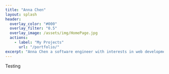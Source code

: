 ```yaml
---
title: "Anna Chen"
layout: splash
header:
  overlay_color: "#000"
  overlay_filter: "0.5"
  overlay_image: /assets/img/HomePage.jpg
  actions:
    - label: "My Projects"
      url: "/portfolio/"
excerpt: "Anna Chen a software engineer with interests in web development and speedrunning 2048"
---
```

Testing


